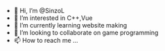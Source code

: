 - 👋 Hi, I’m @SinzoL
- 👀 I’m interested in C++,Vue
- 🌱 I’m currently learning website making
- 💞️ I’m looking to collaborate on game programming
- 📫 How to reach me ...

<!---
SinzoL/SinzoL is a ✨ special ✨ repository because its `README.md` (this file) appears on your GitHub profile.
You can click the Preview link to take a look at your changes.
--->
